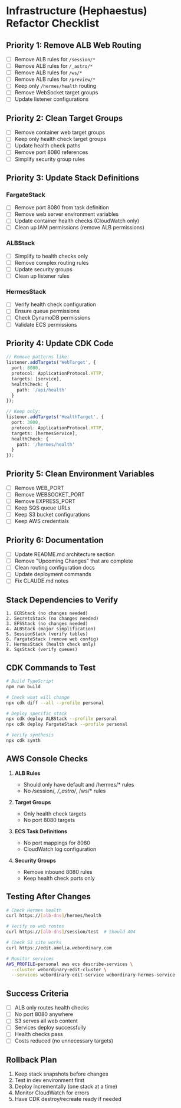 # Infrastructure (Hephaestus) Refactor Checklist

## Priority 1: Remove ALB Web Routing

- [ ] Remove ALB rules for `/session/*`
- [ ] Remove ALB rules for `/_astro/*`
- [ ] Remove ALB rules for `/ws/*`
- [ ] Remove ALB rules for `/preview/*`
- [ ] Keep only `/hermes/health` routing
- [ ] Remove WebSocket target groups
- [ ] Update listener configurations

## Priority 2: Clean Target Groups

- [ ] Remove container web target groups
- [ ] Keep only health check target groups
- [ ] Update health check paths
- [ ] Remove port 8080 references
- [ ] Simplify security group rules

## Priority 3: Update Stack Definitions

### FargateStack
- [ ] Remove port 8080 from task definition
- [ ] Remove web server environment variables
- [ ] Update container health checks (CloudWatch only)
- [ ] Clean up IAM permissions (remove ALB permissions)

### ALBStack
- [ ] Simplify to health checks only
- [ ] Remove complex routing rules
- [ ] Update security groups
- [ ] Clean up listener rules

### HermesStack
- [ ] Verify health check configuration
- [ ] Ensure queue permissions
- [ ] Check DynamoDB permissions
- [ ] Validate ECS permissions

## Priority 4: Update CDK Code

```typescript
// Remove patterns like:
listener.addTargets('WebTarget', {
  port: 8080,
  protocol: ApplicationProtocol.HTTP,
  targets: [service],
  healthCheck: {
    path: '/api/health'
  }
});

// Keep only:
listener.addTargets('HealthTarget', {
  port: 3000,
  protocol: ApplicationProtocol.HTTP,
  targets: [hermesService],
  healthCheck: {
    path: '/hermes/health'
  }
});
```

## Priority 5: Clean Environment Variables

- [ ] Remove WEB_PORT
- [ ] Remove WEBSOCKET_PORT
- [ ] Remove EXPRESS_PORT
- [ ] Keep SQS queue URLs
- [ ] Keep S3 bucket configurations
- [ ] Keep AWS credentials

## Priority 6: Documentation

- [ ] Update README.md architecture section
- [ ] Remove "Upcoming Changes" that are complete
- [ ] Clean routing configuration docs
- [ ] Update deployment commands
- [ ] Fix CLAUDE.md notes

## Stack Dependencies to Verify

```
1. ECRStack (no changes needed)
2. SecretsStack (no changes needed)
3. EFSStack (no changes needed)
4. ALBStack (major simplification)
5. SessionStack (verify tables)
6. FargateStack (remove web config)
7. HermesStack (health check only)
8. SqsStack (verify queues)
```

## CDK Commands to Test

```bash
# Build TypeScript
npm run build

# Check what will change
npx cdk diff --all --profile personal

# Deploy specific stack
npx cdk deploy ALBStack --profile personal
npx cdk deploy FargateStack --profile personal

# Verify synthesis
npx cdk synth
```

## AWS Console Checks

1. **ALB Rules**
   - Should only have default and /hermes/* rules
   - No /session/*, /_astro/*, /ws/* rules

2. **Target Groups**
   - Only health check targets
   - No port 8080 targets

3. **ECS Task Definitions**
   - No port mappings for 8080
   - CloudWatch log configuration

4. **Security Groups**
   - Remove inbound 8080 rules
   - Keep health check ports only

## Testing After Changes

```bash
# Check Hermes health
curl https://[alb-dns]/hermes/health

# Verify no web routes
curl https://[alb-dns]/session/test  # Should 404

# Check S3 site works
curl https://edit.amelia.webordinary.com

# Monitor services
AWS_PROFILE=personal aws ecs describe-services \
  --cluster webordinary-edit-cluster \
  --services webordinary-edit-service webordinary-hermes-service
```

## Success Criteria

- [ ] ALB only routes health checks
- [ ] No port 8080 anywhere
- [ ] S3 serves all web content
- [ ] Services deploy successfully
- [ ] Health checks pass
- [ ] Costs reduced (no unnecessary targets)

## Rollback Plan

1. Keep stack snapshots before changes
2. Test in dev environment first
3. Deploy incrementally (one stack at a time)
4. Monitor CloudWatch for errors
5. Have CDK destroy/recreate ready if needed
